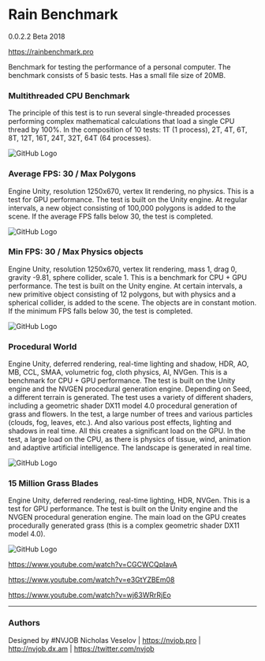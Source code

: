 # Rain Benchmark
0.0.2.2 Beta 2018

https://rainbenchmark.pro

Benchmark for testing the performance of a personal computer. 
The benchmark consists of 5 basic tests. Has a small file size of 20MB. 


### Multithreaded CPU Benchmark

The principle of this test is to run several single-threaded processes performing complex mathematical calculations that load a single CPU thread by 100%. In the composition of 10 tests: 1T (1 process), 2T, 4T, 6T, 8T, 12T, 16T, 24T, 32T, 64T (64 processes).

![GitHub Logo](https://lh3.googleusercontent.com/LsuAhF0y4d1yyYoucwMoViv0VBj-XCYpsa3IXDZKfWajQKhVSxrCsb3Bn05P1GeD9sQwWnrv69_3fO8TZixxpoXkbHCLVGsUUEgdL0m0FGKtjNPz2KZCzVmwn5D-LDhq0FxZY9B-0GOc-_ukoKN7EOLncysGJun0oR8k9rkK00ZLFN7wPndxkd4YCcg7_L-i92CZRsia3AmZ7ipZWMcHgPFg51D97DvrMpBFSgjAOq5zyJX0s7IrRcmAE1Alszq6HCuXNo4i-GOOIrd8x2iasX5eiy9rG4GqYcLw-1kxihrVZFvj5IIbuN5P_V5u8QkRF42wfC7eUWktLKmHF-EVlt6Rch5CgIfyyarVAZDG5fcYDjeFrpJss8oplSPf5nkksbHsYnqiH3FG_UtiuPlCUKUZwKcUkh34G-8o_4xVO_1bqroCVYRLDfOEVDDAAaxRRKsTxQaBbYKfguO13aHst-lxFNST2qF1c1wM8TGFFKefn9oeRrnNTOZNeVSfvCHghbGvIJnd7rw4AYDfxWprbjyvobHVNT2ccDVn000zeNcE68JTuWXGwPOPhZAdmHNZRujDYrUsY8j2BXItf1aN5VJCIgIBhRc0HxsVGys=w850-h657-no)


### Average FPS: 30 / Max Polygons

Engine Unity, resolution 1250x670, vertex lit rendering, no physics. 
This is a test for GPU performance. The test is built on the Unity engine. At regular intervals, a new object consisting of 100,000 polygons is added to the scene. If the average FPS falls below 30, the test is completed.

![GitHub Logo](https://lh3.googleusercontent.com/YZ4q_Wo8l3tqOx9QR9XNnkJizhCXg-HVrm-DTvuyCZu_yk7E47hv5LlP5yGN5eCQVe0B6TVqVaAY1Flx_LVHA1xxD-EvBDYwI0I6OnL5jTJYQd0WNtyf5k7rhEE35nZsCZf8kvp-Q1LptGmMXMHs5kHrQRye4FT5zYovf61ns9NtskfF_FtPP6TmWoJM1QI2CtIRU5LSQklHhwN4csNJ8_Zc1q3RqiKZQVLTWfn_qgF0EM5D9QNKKEAA-ym9BpcIr-eIBwNcmLSHy9g64GXm4bW0WXh89Mhem6Hk2LNkkhvOTE08nY3a0lR8-0IOVmnJsBWQ_OUVwEIfyYMvmYTdEJEMG4uXq6dBY_dGU-djVpwZxNutN4KbrWG5_x7Kl75dnJB8RWjbCkwGhTrhEjQzLWNk7aqy5KvuxSH4yzu2yUptD_s6t4xq8m-bozl66C1LvWjdgnfgVqWc6BFahulKFv91C6RAwwrTvBAskZALTZY-Y4lARlUngpC-YkzbjgUr-clXrlyhdpnfcrkBFHNx-gAdl-CRez05ZQwswGlbEDIG0fon0101SKlO7-eVWWBEy1dvymUdT2jWJJ7OWokKKuQB719TMKRi1MGJ1RA=w850-h456-no)


### Min FPS: 30 / Max Physics objects

Engine Unity, resolution 1250x670, vertex lit rendering, mass 1, drag 0, gravity -9.81, sphere collider, scale 1. 
This is a benchmark for CPU + GPU performance. The test is built on the Unity engine. At certain intervals, a new primitive object consisting of 12 polygons, but with physics and a spherical collider, is added to the scene. The objects are in constant motion. If the minimum FPS falls below 30, the test is completed.

![GitHub Logo](https://lh3.googleusercontent.com/t-RTSP3BLcuf7qQshgkHbdgYtdZM1dyTtm0MXtQ4h1YUL3ccfA0RquS1ojl_7wxeUqJM0OG5dwKUFMlAOMWCWg3DvN4mr7-mdlmOrKlt6WJ0lOD7zshOhrT-GXauw9QHiDXnuEW_tuXWNtXe58CMQyAuXdJYqW2v18hHSIuRQNNGqZVhL1Gnt76Wcp8fVFSBStCyz_krcATRTT0rw-ohfd34Mpre6Fqqf3RjiQKrj-rwjMc3ETUjb35xBBf8xypG05kQRdpfXT5kcLXe_V1Cp3tyaSIfsR72l06pVDadmoMVVhGUo0If7wEuYZDvkCBZ2dvb883VL-5vDc6AcjnUCkzqvgq5nSxBJAgPDw9BHNL7fZz8J9feoN4L0VNJbwf1HYiizh4wcr17E93AuRbgQ1aodjZQkSaYZYT2yExKlxTGy7wZejcdwwSm6_r0OIxIA_5MMBtRyOdmE7SIUWd61Ol8rOHWOymzJNxiZPvkdMucbbqpohXmtJYbN7a5LH1ykJ03vBfvNmdJ8NQ_OB7Fnl8BZOaU_kFVGUW47Bvzc-bJWI3uHUu7xcrymUkK6DEOeqIKZVBHYXnHE3u36Cdedj6G0rrjyrP0QwvLDTg=w850-h456-no)


### Procedural World

Engine Unity, deferred rendering, real-time lighting and shadow, HDR, AO, MB, CCL, SMAA, volumetric fog, cloth physics, AI, NVGen. 
This is a benchmark for CPU + GPU performance. The test is built on the Unity engine and the NVGEN procedural generation engine. Depending on Seed, a different terrain is generated. The test uses a variety of different shaders, including a geometric shader DX11 model 4.0 procedural generation of grass and flowers. In the test, a large number of trees and various particles (clouds, fog, leaves, etc.). And also various post effects, lighting and shadows in real time. All this creates a significant load on the GPU. In the test, a large load on the CPU, as there is physics of tissue, wind, animation and adaptive artificial intelligence. The landscape is generated in real time.

![GitHub Logo](https://lh3.googleusercontent.com/7-fM9wmg_FE1gnxdZHVw92sFM1qxk8KR2jp3aVvb9wQGfNH0fpq5g_mE5-Pi6u35ozoK_XZJR_hPeSGGNaMASmj6sG_PbAEGLpZ33Zjn3Od_Il9XmI4mnux565taT3hd3Iq2kGt8yLsPn63I61hy8sLwxhQ5oxpKPNcbWR1LY7D8f5y81bPLXfqJMketuqCocatrKMBZ5flgBqhQ8CcXJvgTmb9EHYd8CEwNZxCmYJzJvonRFMgIkkPDy9plpXtn7UOuPWRKHjjALMW5n3_gP2vU_zY2WkT7HU2qkWal_zCoMGDf49fJM3rbLuJgCGw-21D8eJ-ZEHzkC8rvUwdhbr3I4e2nmZmVOZIKPUAf_fid7wUHdKigkTfZdW1nutjMG8aMEifRzg7y0E7HKl1Zzi2KyHAG9Bnokg2YXceopjgCZ1sG_h5QqkvCDqb-jCUKB_YKXaZOpSUHXXFh_fqecC7GRsMpXU5EuubO2Qu20ZVqYJ09oX--21aDIf8sEm-3h1TdZUbwnayneiIXRkdxLo35jz6DI_G0u4d97SayLsfkZWwcEkFEVzKT9SvKEJmqwuGkoVJRjzygOksKVGoTTWB_jh0ls4aQzvWerUI=w850-h478-no)


### 15 Million Grass Blades

Engine Unity, deferred rendering, real-time lighting, HDR, NVGen. 
This is a test for GPU performance. The test is built on the Unity engine and the NVGEN procedural generation engine. The main load on the GPU creates procedurally generated grass (this is a complex geometric shader DX11 model 4.0).

![GitHub Logo](https://lh3.googleusercontent.com/M3C0bHqOPC-6NSKvoOT1F-ZQn8Eo9AOg2kz-J7s0qiY62oDZejAP5Oy0yT4Mxu99wN7W4xMuFsy7JxOd_AFYmkCXRKnxXq8ML-7OEKdZf_4i6sZd_XDR4fsr3dbd8415dQH8krtC6jYTwV--wIIuEK7DuUXBnTfoU1AibY-aQSvyG-mkbGJ3swgWFMoRseTtRzcUke-IkcGu8hOWQnm0f0LNZ2s3uzWaxkIQQKa9m1Ww-mvWmE3YuTOProLtWvx0OQZ6ZuWwJyip30Lub-4dKKu8ZdlI8yiz7bNhxs55hf6NYE-Qfx_0K8doLMWPo5WnIYQq_I1c4CeKTCX1nOJ1Epf8g05qy3jS8RNTu9coyx9_k5BXZhFsJDQ1g1bKH0ovtLW7doqabfHnHR1m5iTlf4wuKwl2-Y8rR8PCDe5hNTrKbjeKFfg9M0PAdaurtj2irZVrSe-aODRD7roHxEVQ_pvTsP-g37x6HDwhVxLux_pSZi1XnhqN5FaxjVSy-ZOAuG9cehf-Cf6SmkJO58VyA-7zGbr-BSP7MOPaqmrk4juZgBVNjBzhGr3Q9Alow_ismTptXMpUwanaHlo4SQbAvLo5PGqKQdVKP5IoHtk=w850-h478-no)


https://www.youtube.com/watch?v=CGCWCQpIavA

https://www.youtube.com/watch?v=e3GtYZBEm08

https://www.youtube.com/watch?v=wj63WRrRjEo

------------------------------------

### Authors
Designed by #NVJOB Nicholas Veselov | https://nvjob.pro | http://nvjob.dx.am | https://twitter.com/nvjob
